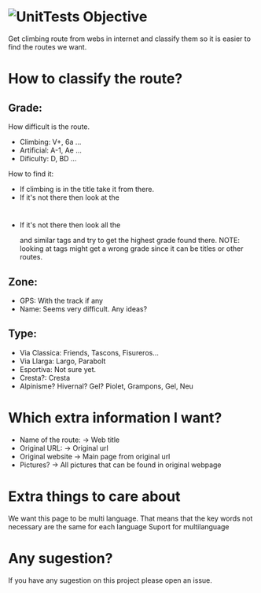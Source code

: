 ![UnitTests](https://github.com/acocauab/climbinghub/workflows/UnitTests/badge.svg)
Objective
=========

Get climbing route from webs in internet and classify them so it is easier to
find the routes we want.

How to classify the route?
==========================

Grade:
------
How difficult is the route.
  
- Climbing: V+, 6a ...
- Artificial: A-1, Ae ...
- Dificulty: D, BD ...


How to find it:
- If climbing is in the title take it from there.
- If it's not there then look at the <h1></h1> <h2></h2> <h3></h3>
- If it's not there then look all the <p></p> and similar tags and try to get
  the highest grade found there. NOTE: looking at <a> tags might get a wrong 
  grade since it can be titles or other routes.

Zone:
-----

  - GPS: With the track if any
  - Name: Seems very difficult. Any ideas?

Type:
-----

  - Via Classica: Friends, Tascons, Fisureros...
  - Via Llarga: Largo, Parabolt
  - Esportiva: Not sure yet.
  - Cresta?: Cresta
  - Alpinisme? Hivernal? Gel? Piolet, Grampons, Gel, Neu

Which extra information I want?
===============================

- Name of the route: -> Web title
- Original URL: -> Original url
- Original website -> Main page from original url
- Pictures? -> All pictures that can be found in original webpage

Extra things to care about
==========================

We want this page to be multi language.
That means that the key words not necessary are the same for each language
Suport for multilanguage

Any sugestion?
==============

If you have any sugestion on this project please open an issue.


